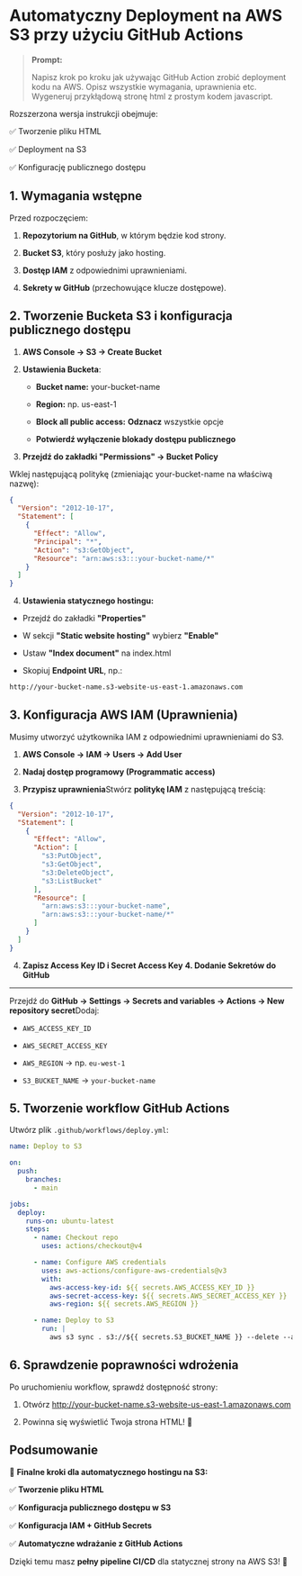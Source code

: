 # **Automatyczny Deployment na AWS S3 przy użyciu GitHub Actions**

> **Prompt:**
> 
> Napisz krok po kroku jak używając GitHub Action zrobić deployment kodu na AWS.
> Opisz wszystkie wymagania, uprawnienia etc. Wygeneruj przykłądową stronę html z prostym kodem javascript.

Rozszerzona wersja instrukcji obejmuje:

✅ Tworzenie pliku HTML

✅ Deployment na S3

✅ Konfigurację publicznego dostępu

**1\. Wymagania wstępne**
-------------------------

Przed rozpoczęciem:

1.  **Repozytorium na GitHub**, w którym będzie kod strony.
    
2.  **Bucket S3**, który posłuży jako hosting.
    
3.  **Dostęp IAM** z odpowiednimi uprawnieniami.
    
4.  **Sekrety w GitHub** (przechowujące klucze dostępowe).

**2\. Tworzenie Bucketa S3 i konfiguracja publicznego dostępu**
---------------------------------------------------------------

1.  **AWS Console → S3 → Create Bucket**
    
2.  **Ustawienia Bucketa**:
    
    *   **Bucket name:** your-bucket-name
        
    *   **Region:** np. us-east-1
        
    *   **Block all public access:** **Odznacz** wszystkie opcje
        
    *   **Potwierdź wyłączenie blokady dostępu publicznego**
        
3.  **Przejdź do zakładki "Permissions" → Bucket Policy**

Wklej następującą politykę (zmieniając your-bucket-name na właściwą nazwę):
```json
{
  "Version": "2012-10-17",
  "Statement": [
    {
      "Effect": "Allow",
      "Principal": "*",
      "Action": "s3:GetObject",
      "Resource": "arn:aws:s3:::your-bucket-name/*"
    }
  ]
}
```
4. **Ustawienia statycznego hostingu:**

*   Przejdź do zakładki **"Properties"**
    
*   W sekcji **"Static website hosting"** wybierz **"Enable"**
    
*   Ustaw **"Index document"** na index.html
    
*   Skopiuj **Endpoint URL**, np.:
```bash
http://your-bucket-name.s3-website-us-east-1.amazonaws.com
```
**3\. Konfiguracja AWS IAM (Uprawnienia)**
------------------------------------------

Musimy utworzyć użytkownika IAM z odpowiednimi uprawnieniami do S3.

1.  **AWS Console → IAM → Users → Add User**
    
2.  **Nadaj dostęp programowy (Programmatic access)**
    
3.  **Przypisz uprawnienia**Stwórz **politykę IAM** z następującą treścią:
```json
{
  "Version": "2012-10-17",
  "Statement": [
    {
      "Effect": "Allow",
      "Action": [
        "s3:PutObject",
        "s3:GetObject",
        "s3:DeleteObject",
        "s3:ListBucket"
      ],
      "Resource": [
        "arn:aws:s3:::your-bucket-name",
        "arn:aws:s3:::your-bucket-name/*"
      ]
    }
  ]
}
```
4. **Zapisz Access Key ID i Secret Access Key**
**4\. Dodanie Sekretów do GitHub**
----------------------------------

Przejdź do **GitHub → Settings → Secrets and variables → Actions → New repository secret**Dodaj:

*   `AWS_ACCESS_KEY_ID`
    
*   `AWS_SECRET_ACCESS_KEY`
    
*   `AWS_REGION` → np. `eu-west-1`
    
*   `S3_BUCKET_NAME` → `your-bucket-name`

**5\. Tworzenie workflow GitHub Actions**
-----------------------------------------

Utwórz plik `.github/workflows/deploy.yml`:
```yaml
name: Deploy to S3

on:
  push:
    branches:
      - main

jobs:
  deploy:
    runs-on: ubuntu-latest
    steps:
      - name: Checkout repo
        uses: actions/checkout@v4

      - name: Configure AWS credentials
        uses: aws-actions/configure-aws-credentials@v3
        with:
          aws-access-key-id: ${{ secrets.AWS_ACCESS_KEY_ID }}
          aws-secret-access-key: ${{ secrets.AWS_SECRET_ACCESS_KEY }}
          aws-region: ${{ secrets.AWS_REGION }}

      - name: Deploy to S3
        run: |
          aws s3 sync . s3://${{ secrets.S3_BUCKET_NAME }} --delete --acl public-read
```

**6\. Sprawdzenie poprawności wdrożenia**
-----------------------------------------

Po uruchomieniu workflow, sprawdź dostępność strony:

1.  Otwórz http://your-bucket-name.s3-website-us-east-1.amazonaws.com
    
2.  Powinna się wyświetlić Twoja strona HTML! 🎉
    

**Podsumowanie**
----------------

🚀 **Finalne kroki dla automatycznego hostingu na S3:**

✅ **Tworzenie pliku HTML**

✅ **Konfiguracja publicznego dostępu w S3**

✅ **Konfiguracja IAM + GitHub Secrets**

✅ **Automatyczne wdrażanie z GitHub Actions**

Dzięki temu masz **pełny pipeline CI/CD** dla statycznej strony na AWS S3! 🚀
